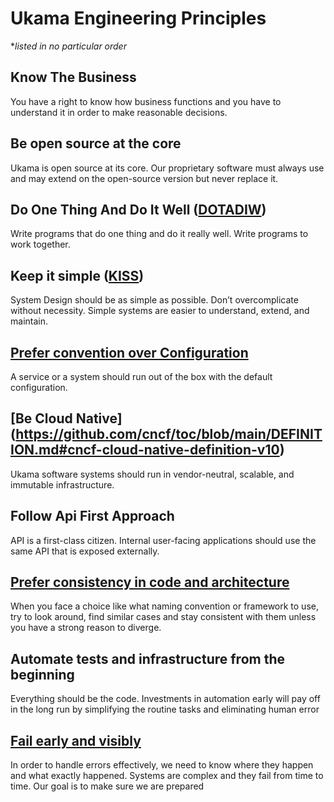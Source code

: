 # Ukama Engineering Principles 
*_listed in no particular order_ 

## Know The Business
You have a right to know how business functions and you have to understand it in order to make reasonable decisions. 

## Be open source at the core
Ukama is open source at its core. Our proprietary software must always use and may extend on the open-source version but never replace it. 

## Do One Thing And Do It Well ([DOTADIW](https://en.wikipedia.org/wiki/Unix_philosophy))
Write programs that do one thing and do it really well. Write programs to work together. 

## Keep it simple ([KISS](https://en.wikipedia.org/wiki/KISS_principle))
System Design should be as simple as possible. Don’t overcomplicate without necessity. Simple systems are easier to understand, extend, and maintain.

## [Prefer convention over Configuration](https://en.wikipedia.org/wiki/Convention_over_configuration)
A service or a system should run out of the box with the default configuration. 

## [Be Cloud Native] (https://github.com/cncf/toc/blob/main/DEFINITION.md#cncf-cloud-native-definition-v10)
Ukama software systems should run in vendor-neutral, scalable, and immutable infrastructure. 

## Follow Api First Approach
API is a first-class citizen. Internal user-facing applications should use the same API that is exposed externally. 

## [Prefer consistency in code and architecture](https://skiplist.com/insights/blog-software-principle-6-consistency-is-king)
When you face a choice like what naming convention or framework to use, try to look around, find similar cases and stay consistent with them unless you have a strong reason to diverge.

## Automate tests and infrastructure from the beginning 
Everything should be the code. Investments in automation early will pay off in the long run by simplifying the routine tasks and eliminating human error

## [Fail early and visibly](https://en.wikipedia.org/wiki/Fail-fast)
In order to handle errors effectively, we need to know where they happen and what exactly happened. Systems are complex and they fail from time to time. Our goal is to make sure we are prepared

